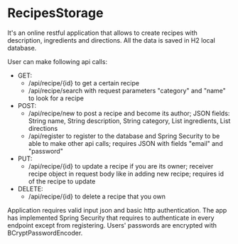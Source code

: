 # RecipesStorage

It's an online restful application that allows to create recipes with description, ingredients and directions.
All the data is saved in H2 local database.

User can make following api calls:
  - GET:
    - /api/recipe/{id}        to get a certain recipe
    - /api/recipe/search      with request parameters "category" and "name" to look for a recipe
  - POST:
    - /api/recipe/new         to post a recipe and become its author; JSON fields: String name, String description, String category, List<String> ingredients, List<String> directions
    - /api/register           to register to the database and Spring Security to be able to make other api calls; requires JSON with fields "email" and "password"
  - PUT:
    - /api/recipe/{id}        to update a recipe if you are its owner; receiver recipe object in request body like in adding new recipe; requires id of the recipe to update
  - DELETE:
    - /api/recipe/{id}        to delete a recipe that you own

Application requires valid input json and basic http authentication. The app has implemented Spring Security that requires to authenticate in every endpoint except from registering. Users' passwords are encrypted with BCryptPasswordEncoder.
